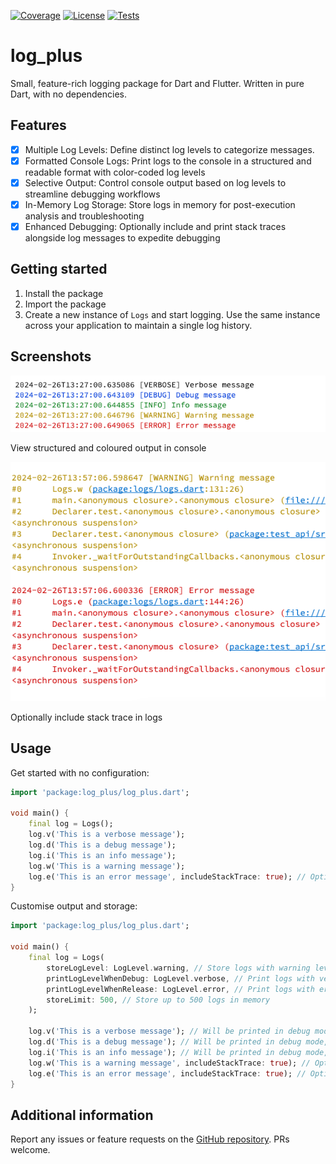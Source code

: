 [![Coverage](https://img.shields.io/codecov/c/github/dev-kasibhatla/log_plus)](https://github.com/dev-kasibhatla/log_plus)
[![License](https://img.shields.io/github/license/dev-kasibhatla/log_plus)](https://github.com/dev-kasibhatla/log_plus/blob/main/LICENSE)
[![Tests](https://img.shields.io/github/actions/workflow/status/dev-kasibhatla/log_plus/.github%2Fworkflows%2Fdart-tests.yml)](https://github.com/dev-kasibhatla/log_plus/actions)

# log_plus
Small, feature-rich logging package for Dart and Flutter.
Written in pure Dart, with no dependencies.

## Features

- [x] Multiple Log Levels: Define distinct log levels to categorize messages.
- [x] Formatted Console Logs: Print logs to the console in a structured and readable format with color-coded log levels
- [x] Selective Output: Control console output based on log levels to streamline debugging workflows
- [x] In-Memory Log Storage: Store logs in memory for post-execution analysis and troubleshooting
- [x] Enhanced Debugging: Optionally include and print stack traces alongside log messages to expedite debugging

## Getting started

1. Install the package
2. Import the package
3. Create a new instance of `Logs` and start logging. Use the same instance across your application to maintain a single log history.

## Screenshots
![View structured and coloured output in console](https://raw.githubusercontent.com/dev-kasibhatla/log_plus/main/extra/images/coloured_output.png)

View structured and coloured output in console

![Optionally include stack trace in logs](https://raw.githubusercontent.com/dev-kasibhatla/log_plus/main/extra/images/traces.png)

Optionally include stack trace in logs

## Usage

Get started with no configuration:

```dart
import 'package:log_plus/log_plus.dart';

void main() {
    final log = Logs();
    log.v('This is a verbose message');
    log.d('This is a debug message');
    log.i('This is an info message');
    log.w('This is a warning message');
    log.e('This is an error message', includeStackTrace: true); // Optionally include stack trace
}
```

Customise output and storage:

```dart
import 'package:log_plus/log_plus.dart';

void main() {
    final log = Logs(
        storeLogLevel: LogLevel.warning, // Store logs with warning level and above
        printLogLevelWhenDebug: LogLevel.verbose, // Print logs with verbose level and above in debug mode
        printLogLevelWhenRelease: LogLevel.error, // Print logs with error level and above in release mode
        storeLimit: 500, // Store up to 500 logs in memory
    );

    log.v('This is a verbose message'); // Will be printed in debug mode, but not stored
    log.d('This is a debug message'); // Will be printed in debug mode, but not stored
    log.i('This is an info message'); // Will be printed in debug mode, but not stored
    log.w('This is a warning message', includeStackTrace: true); // Optionally include stack trace
    log.e('This is an error message', includeStackTrace: true); // Optionally include stack trace
}
```

## Additional information
Report any issues or feature requests on the [GitHub repository](https://github.com/dev-kasibhatla/log_plus/issues).
PRs welcome.
